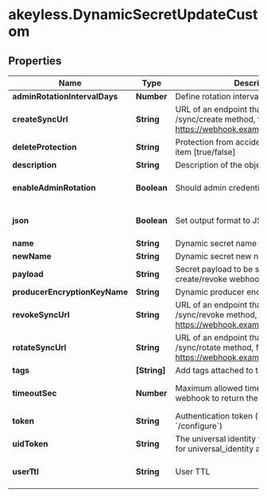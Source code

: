 # akeyless.DynamicSecretUpdateCustom

## Properties

Name | Type | Description | Notes
------------ | ------------- | ------------- | -------------
**adminRotationIntervalDays** | **Number** | Define rotation interval in days | [optional] 
**createSyncUrl** | **String** | URL of an endpoint that implements /sync/create method, for example https://webhook.example.com/sync/create | 
**deleteProtection** | **String** | Protection from accidental deletion of this item [true/false] | [optional] 
**description** | **String** | Description of the object | [optional] 
**enableAdminRotation** | **Boolean** | Should admin credentials be rotated | [optional] [default to false]
**json** | **Boolean** | Set output format to JSON | [optional] [default to false]
**name** | **String** | Dynamic secret name | 
**newName** | **String** | Dynamic secret new name | [optional] 
**payload** | **String** | Secret payload to be sent with each create/revoke webhook request | [optional] 
**producerEncryptionKeyName** | **String** | Dynamic producer encryption key | [optional] 
**revokeSyncUrl** | **String** | URL of an endpoint that implements /sync/revoke method, for example https://webhook.example.com/sync/revoke | 
**rotateSyncUrl** | **String** | URL of an endpoint that implements /sync/rotate method, for example https://webhook.example.com/sync/rotate | [optional] 
**tags** | **[String]** | Add tags attached to this object | [optional] 
**timeoutSec** | **Number** | Maximum allowed time in seconds for the webhook to return the results | [optional] [default to 60]
**token** | **String** | Authentication token (see &#x60;/auth&#x60; and &#x60;/configure&#x60;) | [optional] 
**uidToken** | **String** | The universal identity token, Required only for universal_identity authentication | [optional] 
**userTtl** | **String** | User TTL | [optional] [default to &#39;60m&#39;]


